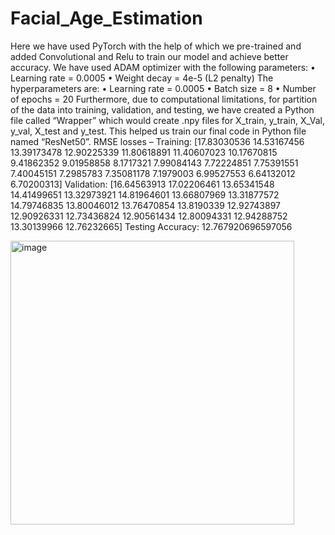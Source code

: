 # Facial_Age_Estimation

Here we have used PyTorch with the help of which we pre-trained and added
Convolutional and Relu to train our model and achieve better accuracy. We
have used ADAM optimizer with the following parameters:
• Learning rate = 0.0005
• Weight decay = 4e-5 (L2 penalty)
The hyperparameters are:
• Learning rate = 0.0005
• Batch size = 8
• Number of epochs = 20
Furthermore, due to computational limitations, for partition of the data into
training, validation, and testing, we have created a Python file called “Wrapper”
which would create .npy files for X_train, y_train, X_Val, y_val, X_test and
y_test. This helped us train our final code in Python file named “ResNet50”.
RMSE losses –
Training: [17.83030536 14.53167456 13.39173478 12.90225339 11.80618891
11.40607023 10.17670815 9.41862352 9.01958858 8.1717321 7.99084143
7.72224851 7.75391551 7.40045151 7.2985783 7.35081178 7.1979003
6.99527553 6.64132012 6.70200313]
Validation: [16.64563913 17.02206461 13.65341548 14.41499651
13.32973921 14.81964601 13.66807969 13.31877572 14.79746835
13.80046012 13.76470854 13.8190339 12.92743897 12.90926331
12.73436824 12.90561434 12.80094331 12.94288752 13.30139966
12.76232665]
Testing Accuracy: 12.767920696597056

<img width="454" alt="image" src="https://github.com/malaviyaneha/Facial_Age_Estimation/assets/116248447/d38f679d-2ecc-4911-a795-3f0da0766304">
